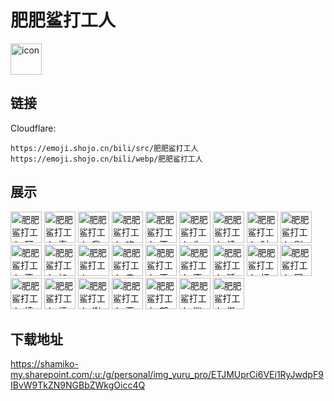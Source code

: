 # 肥肥鲨打工人
<img src="https://emoji.shojo.cn/bili/src/肥肥鲨打工人/icon.png" width="50" height="50" alt="icon">

## 链接
Cloudflare:
```
https://emoji.shojo.cn/bili/src/肥肥鲨打工人
https://emoji.shojo.cn/bili/webp/肥肥鲨打工人
```
## 展示
<img src="https://emoji.shojo.cn/bili/src/肥肥鲨打工人/肥肥鲨打工人-阿巴.png" width="50" height="50" alt="肥肥鲨打工人-阿巴">
<img src="https://emoji.shojo.cn/bili/src/肥肥鲨打工人/肥肥鲨打工人-真的狗.png" width="50" height="50" alt="肥肥鲨打工人-真的狗">
<img src="https://emoji.shojo.cn/bili/src/肥肥鲨打工人/肥肥鲨打工人-我爱工作.png" width="50" height="50" alt="肥肥鲨打工人-我爱工作">
<img src="https://emoji.shojo.cn/bili/src/肥肥鲨打工人/肥肥鲨打工人-吃饭.png" width="50" height="50" alt="肥肥鲨打工人-吃饭">
<img src="https://emoji.shojo.cn/bili/src/肥肥鲨打工人/肥肥鲨打工人-不想打工.png" width="50" height="50" alt="肥肥鲨打工人-不想打工">
<img src="https://emoji.shojo.cn/bili/src/肥肥鲨打工人/肥肥鲨打工人-为什么上班.png" width="50" height="50" alt="肥肥鲨打工人-为什么上班">
<img src="https://emoji.shojo.cn/bili/src/肥肥鲨打工人/肥肥鲨打工人-请说.png" width="50" height="50" alt="肥肥鲨打工人-请说">
<img src="https://emoji.shojo.cn/bili/src/肥肥鲨打工人/肥肥鲨打工人-时间暂停.png" width="50" height="50" alt="肥肥鲨打工人-时间暂停">
<img src="https://emoji.shojo.cn/bili/src/肥肥鲨打工人/肥肥鲨打工人-别走.png" width="50" height="50" alt="肥肥鲨打工人-别走">
<img src="https://emoji.shojo.cn/bili/src/肥肥鲨打工人/肥肥鲨打工人-不上班.png" width="50" height="50" alt="肥肥鲨打工人-不上班">
<img src="https://emoji.shojo.cn/bili/src/肥肥鲨打工人/肥肥鲨打工人-加班.png" width="50" height="50" alt="肥肥鲨打工人-加班">
<img src="https://emoji.shojo.cn/bili/src/肥肥鲨打工人/肥肥鲨打工人-yes.png" width="50" height="50" alt="肥肥鲨打工人-yes">
<img src="https://emoji.shojo.cn/bili/src/肥肥鲨打工人/肥肥鲨打工人-走了.png" width="50" height="50" alt="肥肥鲨打工人-走了">
<img src="https://emoji.shojo.cn/bili/src/肥肥鲨打工人/肥肥鲨打工人-不想上班.png" width="50" height="50" alt="肥肥鲨打工人-不想上班">
<img src="https://emoji.shojo.cn/bili/src/肥肥鲨打工人/肥肥鲨打工人-不想努力.png" width="50" height="50" alt="肥肥鲨打工人-不想努力">
<img src="https://emoji.shojo.cn/bili/src/肥肥鲨打工人/肥肥鲨打工人-延长假期.png" width="50" height="50" alt="肥肥鲨打工人-延长假期">
<img src="https://emoji.shojo.cn/bili/src/肥肥鲨打工人/肥肥鲨打工人-打工人上班了.png" width="50" height="50" alt="肥肥鲨打工人-打工人上班了">
<img src="https://emoji.shojo.cn/bili/src/肥肥鲨打工人/肥肥鲨打工人-回家种地.png" width="50" height="50" alt="肥肥鲨打工人-回家种地">
<img src="https://emoji.shojo.cn/bili/src/肥肥鲨打工人/肥肥鲨打工人-请假.png" width="50" height="50" alt="肥肥鲨打工人-请假">
<img src="https://emoji.shojo.cn/bili/src/肥肥鲨打工人/肥肥鲨打工人-烦.png" width="50" height="50" alt="肥肥鲨打工人-烦">
<img src="https://emoji.shojo.cn/bili/src/肥肥鲨打工人/肥肥鲨打工人-谢谢.png" width="50" height="50" alt="肥肥鲨打工人-谢谢">
<img src="https://emoji.shojo.cn/bili/src/肥肥鲨打工人/肥肥鲨打工人-要工作吗.png" width="50" height="50" alt="肥肥鲨打工人-要工作吗">
<img src="https://emoji.shojo.cn/bili/src/肥肥鲨打工人/肥肥鲨打工人-郁闷.png" width="50" height="50" alt="肥肥鲨打工人-郁闷">
<img src="https://emoji.shojo.cn/bili/src/肥肥鲨打工人/肥肥鲨打工人-迷之自信.png" width="50" height="50" alt="肥肥鲨打工人-迷之自信">
<img src="https://emoji.shojo.cn/bili/src/肥肥鲨打工人/肥肥鲨打工人-搬砖.png" width="50" height="50" alt="肥肥鲨打工人-搬砖">

## 下载地址

https://shamiko-my.sharepoint.com/:u:/g/personal/img_yuru_pro/ETJMUprCi6VEi1RyJwdpF9IBvW9TkZN9NGBbZWkgOicc4Q